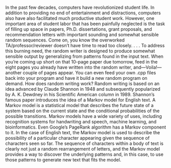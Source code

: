 In the past few decades, computers have revolutionized student life. In addition to providing no end of
entertainment and distractions, computers also have also facilitated much productive student work.
However, one important area of student labor that has been painfully neglected is the task of filling up
space in papers, Ph.D. dissertations, grant proposals, and recommendation letters with important
sounding and somewhat sensible random sequences. Come on, you know the overworked
TA/professor/reviewer doesn’t have time to read too closely. . . .
To address this burning need, the random writer is designed to produce somewhat sensible output by
generalizing from patterns found in the input text. When you’re coming up short on that 10-page paper
due tomorrow, feed in the eight pages you already have written into the random writer, and—Voila!—
another couple of pages appear. You can even feed your own .cpp files back into your program and
have it build a new random program on demand.
How does random writing work?
Random writing is based on an idea advanced by Claude Shannon in 1948 and subsequently
popularized by A. K. Dewdney in his Scientific American column in 1989. Shannon’s famous paper
introduces the idea of a Markov model for English text. A Markov model is a statistical model that
describes the future state of a system based on the current state and the conditional probabilities of the
possible transitions. Markov models have a wide variety of uses, including recognition systems for
handwriting and speech, machine learning, and bioinformatics. Even Google’s PageRank algorithm
has a Markov component to it. In the case of English text, the Markov model is used to describe the
possibility of a particular character appearing given the sequence of characters seen so far. The
sequence of characters within a body of text is clearly not just a random rearrangement of letters, and
the Markov model provides a way to discover the underlying patterns and, in this case, to use those
patterns to generate new text that fits the model.
